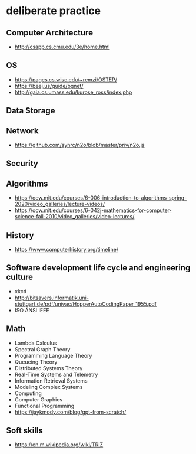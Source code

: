 # deliberate practice

## Computer Architecture
* http://csapp.cs.cmu.edu/3e/home.html

## OS
* https://pages.cs.wisc.edu/~remzi/OSTEP/
* https://beej.us/guide/bgnet/
* http://gaia.cs.umass.edu/kurose_ross/index.php
 
## Data Storage

## Network
* https://github.com/synrc/n2o/blob/master/priv/n2o.js

## Security

## Algorithms
* https://ocw.mit.edu/courses/6-006-introduction-to-algorithms-spring-2020/video_galleries/lecture-videos/
* https://ocw.mit.edu/courses/6-042j-mathematics-for-computer-science-fall-2010/video_galleries/video-lectures/

## History
* https://www.computerhistory.org/timeline/

## Software development life cycle and engineering culture
* xkcd
* http://bitsavers.informatik.uni-stuttgart.de/pdf/univac/HopperAutoCodingPaper_1955.pdf
* ISO ANSI IEEE

## Math
* Lambda Calculus
* Spectral Graph Theory
* Programming Language Theory
* Queueing Theory
* Distributed Systems Theory
* Real-Time Systems and Telemetry
* Information Retrieval Systems
* Modeling Complex Systems
* Computing
* Computer Graphics
* Functional Programming
* https://jaykmody.com/blog/gpt-from-scratch/

## Soft skills
* https://en.m.wikipedia.org/wiki/TRIZ
